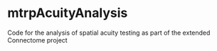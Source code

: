 # mtrpAcuityAnalysis
Code for the analysis of spatial acuity testing as part of the extended Connectome project
